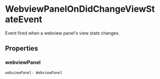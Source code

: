 # WebviewPanelOnDidChangeViewStateEvent

Event fired when a webview panel's view state changes.

## Properties

### webviewPanel

```typescript
webviewPanel: WebviewPanel
```

[WebviewPanel]: WebviewPanel.md
